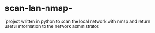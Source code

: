 # scan-lan-nmap-
`project written in python to scan the local network with nmap and return useful information to the network administrator.
